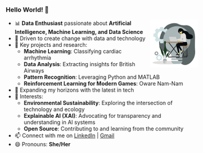 ### Hello World! 👋
<img width="25%" align="right" alt="Github"
src="https://github.com/ChantelleAA/ChantelleAA/blob/main/94528-programmer.gif" />


- 📊 **Data Enthusiast** passionate about **Artificial Intelligence, Machine Learning, and Data Science**
- 🌟 Driven to create change with data and technology
- 💼 Key projects and research:
  - **Machine Learning**: Classifying cardiac arrhythmia
  - **Data Analysis**: Extracting insights for British Airways
  - **Pattern Recognition**: Leveraging Python and MATLAB
  - **Reinforcement Learning for Modern Games**: Oware Nam-Nam
- 🔭 Expanding my horizons with the latest in tech
- 🌱 Interests:
  - **Environmental Sustainability**: Exploring the intersection of technology and ecology
  - **Explainable AI (XAI)**: Advocating for transparency and understanding in AI systems
  - **Open Source**: Contributing to and learning from the community
- 📫 Connect with me on [LinkedIn](https://www.linkedin.com/in/chantelleaa/) | [Gmail](chantelle.amoako-atta@aims.ac.rw)
- 😄 Pronouns: **She/Her**


<img src="https://komarev.com/ghpvc/?username=gpy1234&style=flat-square&color=blue"
alt=""/>
